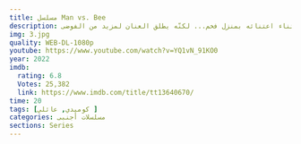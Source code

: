 ```yaml
---
title: مسلسل Man vs. Bee
description: في هذا المسلسل الكوميدي، يحاول الأب المُتخبّط "تريفور" التغلّب على نحلة ماكرة أثناء اعتنائه بمنزل فخم... لكنّه يطلق العنان لمزيد من الفوضى.
img: 3.jpg
quality: WEB-DL-1080p
youtube: https://www.youtube.com/watch?v=YQ1vN_91KO0
year: 2022
imdb:
  rating: 6.8
  Votes: 25,382
  link: https://www.imdb.com/title/tt13640670/
time: 20
tags: [كوميدي, عائلي ]
categories: مسلسلات أجنبى
sections: Series
---
```

